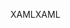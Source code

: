 <span data-ttu-id="cdb50-101">XAML</span><span class="sxs-lookup"><span data-stu-id="cdb50-101">XAML</span></span>